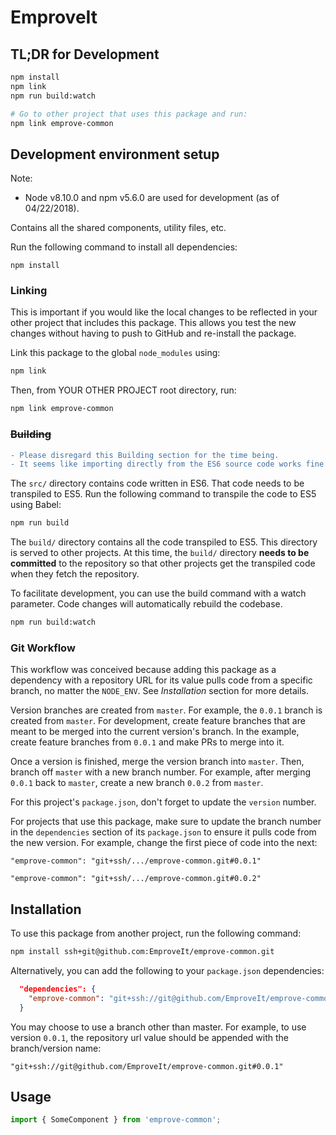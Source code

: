 # EmproveIt

## TL;DR for Development

```sh
npm install
npm link
npm run build:watch

# Go to other project that uses this package and run:
npm link emprove-common
```

## Development environment setup
Note:
- Node v8.10.0 and npm v5.6.0 are used for development (as of 04/22/2018).

Contains all the shared components, utility files, etc.

Run the following command to install all dependencies:

```
npm install
```

### Linking

This is important if you would like the local changes to be reflected in your other project that includes this package. This allows you test the new changes without having to push to GitHub and re-install the package.

Link this package to the global `node_modules` using:

```sh
npm link
```

Then, from YOUR OTHER PROJECT root directory, run:

```sh
npm link emprove-common
```

### ~~Building~~

```diff
- Please disregard this Building section for the time being.
- It seems like importing directly from the ES6 source code works fine from the `consumer` project.
```

The `src/` directory contains code written in ES6. That code needs to be transpiled to ES5. Run the following command to transpile the code to ES5 using Babel:

```sh
npm run build
```

The `build/` directory contains all the code transpiled to ES5. This directory is served to other projects. At this time, the `build/` directory **needs to be committed** to the repository so that other projects get the transpiled code when they fetch the repository.

To facilitate development, you can use the build command with a watch parameter. Code changes will automatically rebuild the codebase.

```sh
npm run build:watch
```

### Git Workflow

This workflow was conceived because adding this package as a dependency with a repository URL for its value pulls code from a specific branch, no matter the `NODE_ENV`. See *Installation* section for more details.

Version branches are created from `master`. For example, the `0.0.1` branch is created from `master`. For development, create feature branches that are meant to be merged into the current version's branch. In the example, create feature branches from `0.0.1` and make PRs to merge into it.

Once a version is finished, merge the version branch into `master`. Then, branch off `master` with a new branch number. For example, after merging `0.0.1` back to `master`, create a new branch `0.0.2` from `master`.

For this project's `package.json`, don't forget to update the `version` number.

For projects that use this package, make sure to update the branch number in the `dependencies` section of its `package.json` to ensure it pulls code from the new version. For example, change the first piece of code into the next:

```
"emprove-common": "git+ssh/.../emprove-common.git#0.0.1"
```

```
"emprove-common": "git+ssh/.../emprove-common.git#0.0.2"
```

## Installation

To use this package from another project, run the following command:

```sh
npm install ssh+git@github.com:EmproveIt/emprove-common.git
```

Alternatively, you can add the following to your `package.json` dependencies:

```json
  "dependencies": {
    "emprove-common": "git+ssh://git@github.com/EmproveIt/emprove-common.git"
  }
```

You may choose to use a branch other than master. For example, to use version `0.0.1`, the repository url value should be appended with the branch/version name:

```
"git+ssh://git@github.com/EmproveIt/emprove-common.git#0.0.1"
```

## Usage

```javascript
import { SomeComponent } from 'emprove-common';
```
